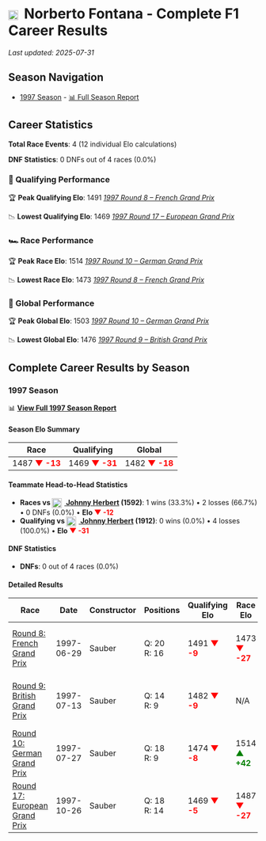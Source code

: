 # <img src="https://upload.wikimedia.org/wikipedia/commons/1/1a/Flag_of_Argentina.svg" alt="Argentina" width="20" height="auto" style="vertical-align: middle; margin-right: 5px;" onerror="this.outerHTML='🇦🇷'; this.style.marginRight='5px';"/> Norberto Fontana - Complete F1 Career Results

*Last updated: 2025-07-31*

## Season Navigation

- [1997 Season](#1997-season) - [📊 Full Season Report](../seasons/1997-season-report)

## Career Statistics

**Total Race Events**: 4 (12 individual Elo calculations)

**DNF Statistics**: 0 DNFs out of 4 races (0.0%)

### 🏁 Qualifying Performance

🏆 **Peak Qualifying Elo**: 1491
   *[1997 Round 8 – French Grand Prix](../seasons/1997-season-report#round-8-french-grand-prix)*

📉 **Lowest Qualifying Elo**: 1469
   *[1997 Round 17 – European Grand Prix](../seasons/1997-season-report#round-17-european-grand-prix)*

### 🏎️ Race Performance

🏆 **Peak Race Elo**: 1514
   *[1997 Round 10 – German Grand Prix](../seasons/1997-season-report#round-10-german-grand-prix)*

📉 **Lowest Race Elo**: 1473
   *[1997 Round 8 – French Grand Prix](../seasons/1997-season-report#round-8-french-grand-prix)*

### 🌟 Global Performance

🏆 **Peak Global Elo**: 1503
   *[1997 Round 10 – German Grand Prix](../seasons/1997-season-report#round-10-german-grand-prix)*

📉 **Lowest Global Elo**: 1476
   *[1997 Round 9 – British Grand Prix](../seasons/1997-season-report#round-9-british-grand-prix)*


## Complete Career Results by Season

### 1997 Season

📊 **[View Full 1997 Season Report](../seasons/1997-season-report)**

#### Season Elo Summary

| Race | Qualifying | Global |
|------|------------|--------|
| 1487 **<span style="color: red;">▼ -13</span>** | 1469 **<span style="color: red;">▼ -31</span>** | 1482 **<span style="color: red;">▼ -18</span>** |

#### Teammate Head-to-Head Statistics

- **Races vs [<img src="https://upload.wikimedia.org/wikipedia/commons/thumb/8/83/Flag_of_the_United_Kingdom_%283-5%29.svg/512px-Flag_of_the_United_Kingdom_%283-5%29.svg.png?20250726143817" alt="United Kingdom" width="20" height="auto" style="vertical-align: middle; margin-right: 5px;" onerror="this.outerHTML='🇬🇧'; this.style.marginRight='5px';"/> Johnny Herbert](johnny-herbert) (1592)**: 1 wins (33.3%) • 2 losses (66.7%) • 0 DNFs (0.0%) • **Elo **<span style="color: red;">▼ -12</span>****
- **Qualifying vs [<img src="https://upload.wikimedia.org/wikipedia/commons/thumb/8/83/Flag_of_the_United_Kingdom_%283-5%29.svg/512px-Flag_of_the_United_Kingdom_%283-5%29.svg.png?20250726143817" alt="United Kingdom" width="20" height="auto" style="vertical-align: middle; margin-right: 5px;" onerror="this.outerHTML='🇬🇧'; this.style.marginRight='5px';"/> Johnny Herbert](johnny-herbert) (1912)**: 0 wins (0.0%) • 4 losses (100.0%) • **Elo **<span style="color: red;">▼ -31</span>****


#### DNF Statistics

- **DNFs**: 0 out of 4 races (0.0%)

#### Detailed Results

| Race | Date | Constructor | Positions | Qualifying Elo | Race Elo | Global Elo | Teammate |
|------|------|-------------|-----------|----------------|----------|------------|----------|
| [Round 8: French Grand Prix](../seasons/1997-season-report#round-8-french-grand-prix) | 1997-06-29 | Sauber | Q: 20<br/>R: 16 | 1491 **<span style="color: red;">▼ -9</span>** | 1473 **<span style="color: red;">▼ -27</span>** | 1478 **<span style="color: red;">▼ -22</span>** | [<img src="https://upload.wikimedia.org/wikipedia/commons/thumb/8/83/Flag_of_the_United_Kingdom_%283-5%29.svg/512px-Flag_of_the_United_Kingdom_%283-5%29.svg.png?20250726143817" alt="United Kingdom" width="20" height="auto" style="vertical-align: middle; margin-right: 5px;" onerror="this.outerHTML='🇬🇧'; this.style.marginRight='5px';"/> Johnny Herbert](johnny-herbert)<br/>Q: 14<br/>R: 8 |
| [Round 9: British Grand Prix](../seasons/1997-season-report#round-9-british-grand-prix) | 1997-07-13 | Sauber | Q: 14<br/>R: 9 | 1482 **<span style="color: red;">▼ -9</span>** | N/A | 1476 **<span style="color: red;">▼ -3</span>** | [<img src="https://upload.wikimedia.org/wikipedia/commons/thumb/8/83/Flag_of_the_United_Kingdom_%283-5%29.svg/512px-Flag_of_the_United_Kingdom_%283-5%29.svg.png?20250726143817" alt="United Kingdom" width="20" height="auto" style="vertical-align: middle; margin-right: 5px;" onerror="this.outerHTML='🇬🇧'; this.style.marginRight='5px';"/> Johnny Herbert](johnny-herbert)<br/>Q: 9<br/>R: DNF |
| [Round 10: German Grand Prix](../seasons/1997-season-report#round-10-german-grand-prix) | 1997-07-27 | Sauber | Q: 18<br/>R: 9 | 1474 **<span style="color: red;">▼ -8</span>** | 1514 **<span style="color: green;">▲ +42</span>** | 1503 **<span style="color: green;">▲ +27</span>** | [<img src="https://upload.wikimedia.org/wikipedia/commons/thumb/8/83/Flag_of_the_United_Kingdom_%283-5%29.svg/512px-Flag_of_the_United_Kingdom_%283-5%29.svg.png?20250726143817" alt="United Kingdom" width="20" height="auto" style="vertical-align: middle; margin-right: 5px;" onerror="this.outerHTML='🇬🇧'; this.style.marginRight='5px';"/> Johnny Herbert](johnny-herbert)<br/>Q: 14<br/>R: 17 |
| [Round 17: European Grand Prix](../seasons/1997-season-report#round-17-european-grand-prix) | 1997-10-26 | Sauber | Q: 18<br/>R: 14 | 1469 **<span style="color: red;">▼ -5</span>** | 1487 **<span style="color: red;">▼ -27</span>** | 1482 **<span style="color: red;">▼ -20</span>** | [<img src="https://upload.wikimedia.org/wikipedia/commons/thumb/8/83/Flag_of_the_United_Kingdom_%283-5%29.svg/512px-Flag_of_the_United_Kingdom_%283-5%29.svg.png?20250726143817" alt="United Kingdom" width="20" height="auto" style="vertical-align: middle; margin-right: 5px;" onerror="this.outerHTML='🇬🇧'; this.style.marginRight='5px';"/> Johnny Herbert](johnny-herbert)<br/>Q: 14<br/>R: 8 |

